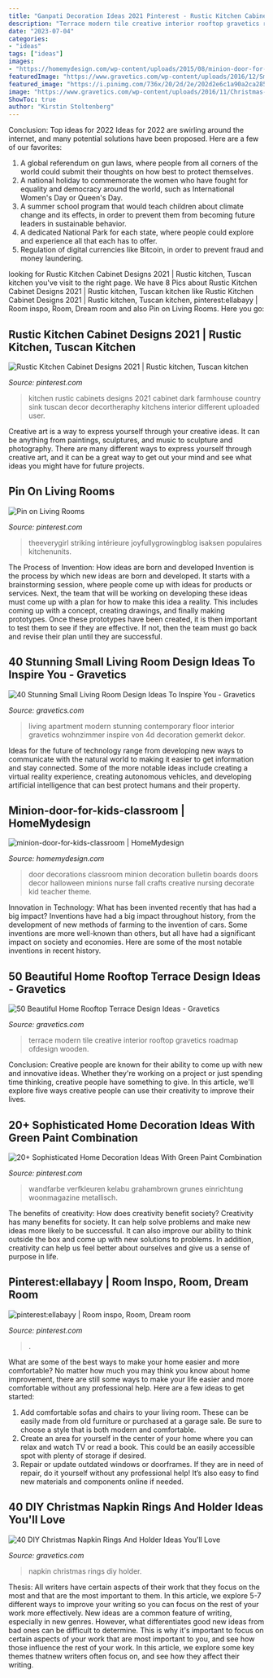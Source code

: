 ```yaml
---
title: "Ganpati Decoration Ideas 2021 Pinterest - Rustic Kitchen Cabinet Designs 2021"
description: "Terrace modern tile creative interior rooftop gravetics roadmap ofdesign wooden"
date: "2023-07-04"
categories:
- "ideas"
tags: ["ideas"]
images:
- "https://homemydesign.com/wp-content/uploads/2015/08/minion-door-for-kids-classroom.jpg"
featuredImage: "https://www.gravetics.com/wp-content/uploads/2016/12/Small-Living-Room-Ideas32.jpg"
featured_image: "https://i.pinimg.com/736x/20/2d/2e/202d2e6c1a90a2ca2855fb8a5b04e9e5.jpg"
image: "https://www.gravetics.com/wp-content/uploads/2016/11/Christmas-Napkin-Rings27.jpg"
ShowToc: true
author: "Kirstin Stoltenberg"
---
```



Conclusion: Top ideas for 2022
Ideas for 2022 are swirling around the internet, and many potential solutions have been proposed. Here are a few of our favorites: 
1. A global referendum on gun laws, where people from all corners of the world could submit their thoughts on how best to protect themselves. 
2. A national holiday to commemorate the women who have fought for equality and democracy around the world, such as International Women's Day or Queen's Day. 
3. A summer school program that would teach children about climate change and its effects, in order to prevent them from becoming future leaders in sustainable behavior. 
4. A dedicated National Park for each state, where people could explore and experience all that each has to offer. 
5. Regulation of digital currencies like Bitcoin, in order to prevent fraud and money laundering.

	

		
looking for Rustic Kitchen Cabinet Designs 2021 | Rustic kitchen, Tuscan kitchen you've visit to the right page. We have 8 Pics about Rustic Kitchen Cabinet Designs 2021 | Rustic kitchen, Tuscan kitchen like Rustic Kitchen Cabinet Designs 2021 | Rustic kitchen, Tuscan kitchen, pinterest:ellabayy | Room inspo, Room, Dream room and also Pin on Living Rooms. Here you go:
		
    
## Rustic Kitchen Cabinet Designs 2021 | Rustic Kitchen, Tuscan Kitchen

<img loading=lazy src="https://i.pinimg.com/736x/94/79/d4/9479d473b3256cf74678ae45346ae69f.jpg" onerror="this.onerror=null;this.src='https://tse2.mm.bing.net/th?id=OIP._oTrc0THN_ycsFwO1WHOvQHaLH&amp;pid=15.1';" alt="Rustic Kitchen Cabinet Designs 2021 | Rustic kitchen, Tuscan kitchen">

_Source: pinterest.com_

>kitchen rustic cabinets designs 2021 cabinet dark farmhouse country sink tuscan decor decortheraphy kitchens interior different uploaded user. 

	

Creative art is a way to express yourself through your creative ideas. It can be anything from paintings, sculptures, and music to sculpture and photography. There are many different ways to express yourself through creative art, and it can be a great way to get out your mind and see what ideas you might have for future projects.

    
## Pin On Living Rooms

<img loading=lazy src="https://i.pinimg.com/736x/20/2d/2e/202d2e6c1a90a2ca2855fb8a5b04e9e5.jpg" onerror="this.onerror=null;this.src='https://tse1.mm.bing.net/th?id=OIP.Cc6DLf4G6bglA7CdQ3zgnQHaLH&amp;pid=15.1';" alt="Pin on Living Rooms">

_Source: pinterest.com_

>theeverygirl striking intérieure joyfullygrowingblog isaksen populaires kitchenunits. 

	

The Process of Invention: How ideas are born and developed
Invention is the process by which new ideas are born and developed. It starts with a brainstorming session, where people come up with ideas for products or services. Next, the team that will be working on developing these ideas must come up with a plan for how to make this idea a reality. This includes coming up with a concept, creating drawings, and finally making prototypes. Once these prototypes have been created, it is then important to test them to see if they are effective. If not, then the team must go back and revise their plan until they are successful.

    
## 40 Stunning Small Living Room Design Ideas To Inspire You - Gravetics

<img loading=lazy src="https://www.gravetics.com/wp-content/uploads/2016/12/Small-Living-Room-Ideas32.jpg" onerror="this.onerror=null;this.src='https://tse3.mm.bing.net/th?id=OIP.KfvZ-X2WRb12EhQRrrzJkAHaJ4&amp;pid=15.1';" alt="40 Stunning Small Living Room Design Ideas To Inspire You - Gravetics">

_Source: gravetics.com_

>living apartment modern stunning contemporary floor interior gravetics wohnzimmer inspire von 4d decoration gemerkt dekor. 

	

Ideas for the future of technology range from developing new ways to communicate with the natural world to making it easier to get information and stay connected. Some of the more notable ideas include creating a virtual reality experience, creating autonomous vehicles, and developing artificial intelligence that can best protect humans and their property.

    
## Minion-door-for-kids-classroom | HomeMydesign

<img loading=lazy src="https://homemydesign.com/wp-content/uploads/2015/08/minion-door-for-kids-classroom.jpg" onerror="this.onerror=null;this.src='https://tse2.mm.bing.net/th?id=OIP.aHCddUBqtt42CdfJ5_ud9AHaJ4&amp;pid=15.1';" alt="minion-door-for-kids-classroom | HomeMydesign">

_Source: homemydesign.com_

>door decorations classroom minion decoration bulletin boards doors decor halloween minions nurse fall crafts creative nursing decorate kid teacher theme. 

	

Innovation in Technology: What has been invented recently that has had a big impact?
Inventions have had a big impact throughout history, from the development of new methods of farming to the invention of cars. Some inventions are more well-known than others, but all have had a significant impact on society and economies. Here are some of the most notable inventions in recent history.

    
## 50 Beautiful Home Rooftop Terrace Design Ideas - Gravetics

<img loading=lazy src="https://www.gravetics.com/wp-content/uploads/2016/12/Tile-design-as-a-roadmap.jpg" onerror="this.onerror=null;this.src='https://tse2.mm.bing.net/th?id=OIP.nlK_wGwH3pPE155pOrXragHaI5&amp;pid=15.1';" alt="50 Beautiful Home Rooftop Terrace Design Ideas - Gravetics">

_Source: gravetics.com_

>terrace modern tile creative interior rooftop gravetics roadmap ofdesign wooden. 

	

Conclusion:
Creative people are known for their ability to come up with new and innovative ideas. Whether they're working on a project or just spending time thinking, creative people have something to give. In this article, we'll explore five ways creative people can use their creativity to improve their lives.

    
## 20+ Sophisticated Home Decoration Ideas With Green Paint Combination

<img loading=lazy src="https://i.pinimg.com/736x/d0/bc/2c/d0bc2c902ad8e36bdc65af9039d34e49.jpg" onerror="this.onerror=null;this.src='https://tse4.mm.bing.net/th?id=OIP.3PeAppaN5KTQbUcUfjlNiwHaKx&amp;pid=15.1';" alt="20+ Sophisticated Home Decoration Ideas With Green Paint Combination">

_Source: pinterest.com_

>wandfarbe verfkleuren kelabu grahambrown grunes einrichtung woonmagazine metallisch. 

	

The benefits of creativity: How does creativity benefit society?
Creativity has many benefits for society. It can help solve problems and make new ideas more likely to be successful. It can also improve our ability to think outside the box and come up with new solutions to problems. In addition, creativity can help us feel better about ourselves and give us a sense of purpose in life.

    
## Pinterest:ellabayy | Room Inspo, Room, Dream Room

<img loading=lazy src="https://i.pinimg.com/736x/6d/e3/4e/6de34e1b63b324aae514f455ef601bd7.jpg" onerror="this.onerror=null;this.src='https://tse4.mm.bing.net/th?id=OIP.WjZCItlO_kIheTHDqQi0pQHaJ3&amp;pid=15.1';" alt="pinterest:ellabayy | Room inspo, Room, Dream room">

_Source: pinterest.com_

>. 

	

What are some of the best ways to make your home easier and more comfortable?
No matter how much you may think you know about home improvement, there are still some ways to make your life easier and more comfortable without any professional help. Here are a few ideas to get started: 
1) Add comfortable sofas and chairs to your living room. These can be easily made from old furniture or purchased at a garage sale. Be sure to choose a style that is both modern and comfortable. 
2) Create an area for yourself in the center of your home where you can relax and watch TV or read a book. This could be an easily accessible spot with plenty of storage if desired. 
3) Repair or update outdated windows or doorframes. If they are in need of repair, do it yourself without any professional help! It’s also easy to find new materials and components online if needed.

    
## 40 DIY Christmas Napkin Rings And Holder Ideas You&#039;ll Love

<img loading=lazy src="https://www.gravetics.com/wp-content/uploads/2016/11/Christmas-Napkin-Rings27.jpg" onerror="this.onerror=null;this.src='https://tse1.mm.bing.net/th?id=OIP.NyvKX2PR9JkHp9NNFAgMMgHaJ3&amp;pid=15.1';" alt="40 DIY Christmas Napkin Rings And Holder Ideas You&#039;ll Love">

_Source: gravetics.com_

>napkin christmas rings diy holder. 

	

Thesis: All writers have certain aspects of their work that they focus on the most and that are the most important to them. In this article, we explore 5-7 different ways to improve your writing so you can focus on the rest of your work more effectively.
New ideas are a common feature of writing, especially in new genres. However, what differentiates good new ideas from bad ones can be difficult to determine. This is why it's important to focus on certain aspects of your work that are most important to you, and see how those influence the rest of your work. In this article, we explore some key themes thatnew writers often focus on, and see how they affect their writing.

